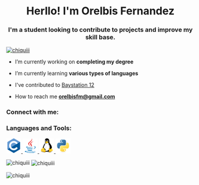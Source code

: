 <h1 align="center">Herllo! I'm Orelbis Fernandez</h1>
<h3 align="center">I'm a student looking to contribute to projects and improve my skill base.</h3>

<p align="left"> <a href="https://github.com/ryo-ma/github-profile-trophy"><img src="https://github-profile-trophy.vercel.app/?username=chiquiii" alt="chiquiii" /></a> </p>

- I’m currently working on **completing my degree**

- I’m currently learning **various types of languages**

- I've contributed to [Baystation 12](https://github.com/Baystation12/Baystation12)

- How to reach me **orelbisfm@gmail.com**

<h3 align="left">Connect with me:</h3>
<p align="left">
</p>

<h3 align="left">Languages and Tools:</h3>
<p align="left"> <a href="https://www.cprogramming.com/" target="_blank" rel="noreferrer"> <img src="https://raw.githubusercontent.com/devicons/devicon/master/icons/c/c-original.svg" alt="c" width="40" height="40"/> </a> <a href="https://www.java.com" target="_blank" rel="noreferrer"> <img src="https://raw.githubusercontent.com/devicons/devicon/master/icons/java/java-original.svg" alt="java" width="40" height="40"/> </a> <a href="https://www.linux.org/" target="_blank" rel="noreferrer"> <img src="https://raw.githubusercontent.com/devicons/devicon/master/icons/linux/linux-original.svg" alt="linux" width="40" height="40"/> </a> <a href="https://www.python.org" target="_blank" rel="noreferrer"> <img src="https://raw.githubusercontent.com/devicons/devicon/master/icons/python/python-original.svg" alt="python" width="40" height="40"/> </a> </p>

<p><img align="left" src="https://github-readme-stats.vercel.app/api/top-langs?username=chiquiii&show_icons=true&locale=en&layout=compact" alt="chiquiii" /></p>

<p>&nbsp;<img align="center" src="https://github-readme-stats.vercel.app/api?username=chiquiii&show_icons=true&locale=en" alt="chiquiii" /></p>

<p><img align="center" src="https://github-readme-streak-stats.herokuapp.com/?user=chiquiii&" alt="chiquiii" /></p>
